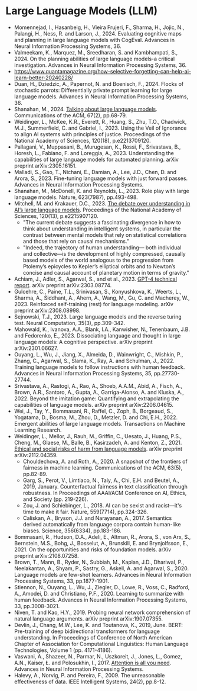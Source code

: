 # Large Language Models (LLM)

* Momennejad, I., Hasanbeig, H., Vieira Frujeri, F., Sharma, H., Jojic, N., Palangi, H., Ness, R. and Larson, J., 2024. Evaluating cognitive maps and planning in large language models with CogEval. Advances in Neural Information Processing Systems, 36.
* Valmeekam, K., Marquez, M., Sreedharan, S. and Kambhampati, S., 2024. On the planning abilities of large language models-a critical investigation. Advances in Neural Information Processing Systems, 36.
* https://www.quantamagazine.org/how-selective-forgetting-can-help-ai-learn-better-20240228/
* Duan, H., Dziedzic, A., Papernot, N. and Boenisch, F., 2024. Flocks of stochastic parrots: Differentially private prompt learning for large language models. Advances in Neural Information Processing Systems, 36.
* Shanahan, M., 2024. [Talking about large language models](https://dl.acm.org/doi/10.1145/3624724). Communications of the ACM, 67(2), pp.68-79.
* Weidinger, L., McKee, K.R., Everett, R., Huang, S., Zhu, T.O., Chadwick, M.J., Summerfield, C. and Gabriel, I., 2023. Using the Veil of Ignorance to align AI systems with principles of justice. Proceedings of the National Academy of Sciences, 120(18), p.e2213709120.
* Pallagani, V., Muppasani, B., Murugesan, K., Rossi, F., Srivastava, B., Horesh, L., Fabiano, F. and Loreggia, A., 2023. Understanding the capabilities of large language models for automated planning. arXiv preprint arXiv:2305.16151.
* Malladi, S., Gao, T., Nichani, E., Damian, A., Lee, J.D., Chen, D. and Arora, S., 2023. Fine-tuning language models with just forward passes. Advances in Neural Information Processing Systems.
* Shanahan, M., McDonell, K. and Reynolds, L., 2023. Role play with large language models. Nature, 623(7987), pp.493-498.
* Mitchell, M. and Krakauer, D.C., 2023. [The debate over understanding in AI’s large language models](https://www.pnas.org/doi/abs/10.1073/pnas.2215907120). Proceedings of the National Academy of Sciences, 120(13), p.e2215907120.
  * "The current debate suggests a fascinating divergence in how to think about understanding in intelligent systems, in particular the contrast between mental models that rely on statistical correlations and those that rely on causal mechanisms."
  * "Indeed, the trajectory of human understanding— both individual and collective—is the development of highly compressed, causally based models of the world analogous to the progression from Ptolemy’s epicycles to Kepler’s elliptical orbits and to Newton’s concise and causal account of planetary motion in terms of gravity."
* Achiam, J., Adler, S., Agarwal, S., and et al., 2023. [GPT-4 technical report](https://arxiv.org/abs/2303.08774?). arXiv preprint arXiv:2303.08774.
* Gulcehre, C., Paine, T.L., Srinivasan, S., Konyushkova, K., Weerts, L., Sharma, A., Siddhant, A., Ahern, A., Wang, M., Gu, C. and Macherey, W., 2023. Reinforced self-training (rest) for language modeling. arXiv preprint arXiv:2308.08998.
* Sejnowski, T.J., 2023. Large language models and the reverse turing test. Neural Computation, 35(3), pp.309-342.
* Mahowald, K., Ivanova, A.A., Blank, I.A., Kanwisher, N., Tenenbaum, J.B. and Fedorenko, E., 2023. Dissociating language and thought in large language models: A cognitive perspective. arXiv preprint arXiv:2301.06627.
* Ouyang, L., Wu, J., Jiang, X., Almeida, D., Wainwright, C., Mishkin, P., Zhang, C., Agarwal, S., Slama, K., Ray, A. and Schulman, J., 2022. Training language models to follow instructions with human feedback. Advances in Neural Information Processing Systems, 35, pp.27730-27744.
* Srivastava, A., Rastogi, A., Rao, A., Shoeb, A.A.M., Abid, A., Fisch, A., Brown, A.R., Santoro, A., Gupta, A., Garriga-Alonso, A. and Kluska, A., 2022. Beyond the imitation game: Quantifying and extrapolating the capabilities of language models. arXiv preprint arXiv:2206.04615.
* Wei, J., Tay, Y., Bommasani, R., Raffel, C., Zoph, B., Borgeaud, S., Yogatama, D., Bosma, M., Zhou, D., Metzler, D. and Chi, E.H., 2022. Emergent abilities of large language models. Transactions on Machine Learning Research.
* Weidinger, L., Mellor, J., Rauh, M., Griffin, C., Uesato, J., Huang, P.S., Cheng, M., Glaese, M., Balle, B., Kasirzadeh, A. and Kenton, Z., 2021. [Ethical and social risks of harm from language models](https://arxiv.org/abs/2112.04359). arXiv preprint arXiv:2112.04359.
  * Chouldechova, A. and Roth, A., 2020. A snapshot of the frontiers of fairness in machine learning. Communications of the ACM, 63(5), pp.82-89.
  * Garg, S., Perot, V., Limtiaco, N., Taly, A., Chi, E.H. and Beutel, A., 2019, January. Counterfactual fairness in text classification through robustness. In Proceedings of AAAI/ACM Conference on AI, Ethics, and Society (pp. 219-226).
  * Zou, J. and Schiebinger, L., 2018. AI can be sexist and racist—it's time to make it fair. Nature, 559(7714), pp.324-326.
  * Caliskan, A., Bryson, J.J. and Narayanan, A., 2017. Semantics derived automatically from language corpora contain human-like biases. Science, 356(6334), pp.183-186.
* Bommasani, R., Hudson, D.A., Adeli, E., Altman, R., Arora, S., von Arx, S., Bernstein, M.S., Bohg, J., Bosselut, A., Brunskill, E. and Brynjolfsson, E., 2021. On the opportunities and risks of foundation models. arXiv preprint arXiv:2108.07258.
* Brown, T., Mann, B., Ryder, N., Subbiah, M., Kaplan, J.D., Dhariwal, P., Neelakantan, A., Shyam, P., Sastry, G., Askell, A. and Agarwal, S., 2020. Language models are few-shot learners. Advances in Neural Information Processing Systems, 33, pp.1877-1901.
* Stiennon, N., Ouyang, L., Wu, J., Ziegler, D., Lowe, R., Voss, C., Radford, A., Amodei, D. and Christiano, P.F., 2020. Learning to summarize with human feedback. Advances in Neural Information Processing Systems, 33, pp.3008-3021.
* Niven, T. and Kao, H.Y., 2019. Probing neural network comprehension of natural language arguments. arXiv preprint arXiv:1907.07355.
* Devlin, J., Chang, M.W., Lee, K. and Toutanova, K., 2019, June. BERT: Pre-training of deep bidirectional transformers for language understanding. In Proceedings of Conference of North American Chapter of Association for Computational Linguistics: Human Language Technologies, Volume 1 (pp. 4171-4186).
* Vaswani, A., Shazeer, N., Parmar, N., Uszkoreit, J., Jones, L., Gomez, A.N., Kaiser, Ł. and Polosukhin, I., 2017. [Attention is all you need](https://proceedings.neurips.cc/paper_files/paper/2017/hash/3f5ee243547dee91fbd053c1c4a845aa-Abstract.html). Advances in Neural Information Processing Systems.
* Halevy, A., Norvig, P. and Pereira, F., 2009. The unreasonable effectiveness of data. IEEE Intelligent Systems, 24(2), pp.8-12.
